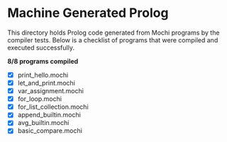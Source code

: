 # Machine Generated Prolog

This directory holds Prolog code generated from Mochi programs by the compiler tests.
Below is a checklist of programs that were compiled and executed successfully.

**8/8 programs compiled**

- [x] print_hello.mochi
- [x] let_and_print.mochi
- [x] var_assignment.mochi
- [x] for_loop.mochi
- [x] for_list_collection.mochi
- [x] append_builtin.mochi
- [x] avg_builtin.mochi
- [x] basic_compare.mochi

